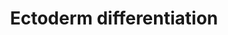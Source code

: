 ---
annotations:
- id: PW:0000004
  parent: regulatory pathway
  type: Pathway Ontology
  value: regulatory pathway
authors:
- Nsalomonis
- Egonw
- MaintBot
- Zari
- Khanspers
- Fehrhart
- Susan
- Mkutmon
- Marvin M2
- Eweitz
citedin:
- link: PMC9222608
  title: Fish as Model Systems to Study Epigenetic Drivers in Human Self-Domestication
    and Neurodevelopmental Cognitive Disorders (2022)
- link: PMC9130749
  title: 'The Biological Interaction of SARS-CoV-2 Infection and Osteoporosis: A Preliminary
    Study (2022)'
- link: PMC6117012
  title: A proteomic signature that reflects pancreatic beta-cell function (2018)
- link: 10.1038/s41416-023-02140-1
  title: Transcriptome analysis of newly established carboplatin-resistant ovarian
    cancer cell model reveals genes shared by drug resistance and drug-induced EMT
    (2023)
- link: PMC9785216
  title: Comparative RNA-Sequencing Analysis Reveals High Complexity and Heterogeneity
    of Transcriptomic and Immune Profiles in Hepatocellular Carcinoma Tumors of Viral
    (HBV, HCV) and Non-Viral Etiology (2022)
communities:
- ExRNA
- ONTOX
description: Model depicting ectoderm specification based on the literature and highly
  enriched gene expression profiles via comparison across dozens of independent induced
  and embryonic pluripotent stem cell lines, following differentiation to multiple
  lineages (ectoderm, mesoderm, endoderm, embryoid body). The underlying genomic data
  can be obtained from [www.synapse.org](https://www.synapse.org/#!Synapse:syn1773109).  Proteins
  on this pathway have targeted assays available via the [CPTAC Assay Portal](https://assays.cancer.gov/available_assays?wp_id=WP2858).
last-edited: 2025-03-09
ndex: 068d98ac-8b66-11eb-9e72-0ac135e8bacf
organisms:
- Homo sapiens
redirect_from:
- /index.php/Pathway:WP2858
- /instance/WP2858
- /instance/WP2858_r137826
revision: r137826
schema-jsonld:
- '@context': https://schema.org/
  '@id': https://wikipathways.github.io/pathways/WP2858.html
  '@type': Dataset
  creator:
    '@type': Organization
    name: WikiPathways
  description: Model depicting ectoderm specification based on the literature and
    highly enriched gene expression profiles via comparison across dozens of independent
    induced and embryonic pluripotent stem cell lines, following differentiation to
    multiple lineages (ectoderm, mesoderm, endoderm, embryoid body). The underlying
    genomic data can be obtained from [www.synapse.org](https://www.synapse.org/#!Synapse:syn1773109).  Proteins
    on this pathway have targeted assays available via the [CPTAC Assay Portal](https://assays.cancer.gov/available_assays?wp_id=WP2858).
  keywords:
  - ABCC4
  - AES
  - AHI1
  - ANKS1B
  - ARHGAP10
  - ARHGAP15
  - ARHGDIG
  - ARHGEF9
  - ARX
  - ASTN1
  - BAZ1A
  - BCAS3
  - BCOR
  - BMP4
  - BMPR1A
  - BOC
  - C1GALT1
  - CAP2
  - CCDC130
  - CCDC88C
  - CCL2
  - CDH6
  - CDH8
  - CDON
  - CELSR2
  - CLDN11
  - CLVS1
  - CROCCP2
  - CTBP1
  - CTNNA2
  - CTNNB1
  - CTNND2
  - DMD
  - EDA
  - EDA2R
  - ELOVL2
  - ELOVL4
  - FGFR2
  - FHL2
  - FOXA2
  - FOXL1
  - FYN
  - FZD4
  - FZD5
  - FZD8
  - GAS2L1
  - GATA6
  - GLB1
  - GLI3
  - GRAMD1B
  - GREB1
  - HDAC10
  - HDAC6
  - HESX1
  - HIST1H2BH
  - HMGB2
  - JAKMIP1
  - JUP
  - KCNK10
  - KIAA1161
  - KIFC3
  - KRT6A
  - LDB2
  - LHX1
  - LY6E
  - MAFB
  - MECP2
  - MIR15B
  - MIR34C
  - MIR361
  - MKS1
  - MYC
  - MZF1
  - NARS2
  - NF2
  - NFATC1
  - NLGN1
  - NLK
  - NR2F2
  - NUMA1
  - OGT
  - PAN2
  - PAX3
  - PAX6
  - PDE7A
  - PGM1
  - PHF8
  - PI4KA
  - PIM1
  - PLCXD3
  - PLXNA2
  - PODXL
  - POU2F2
  - PPARD
  - PPFIBP2
  - PRKAG2
  - PTPN13
  - PTPRB
  - RAB8B
  - RGMA
  - RHPN1
  - RIT1
  - ROR2
  - RRBP1
  - SCHIP1
  - SDCBP
  - SERPINB6
  - SGSM3
  - SHH
  - SIX6
  - SKIL
  - SMAD4
  - SMURF1
  - SNCA
  - SOCS2
  - SORCS1
  - SOX2
  - SPRY2
  - ST8SIA4
  - STC1
  - STX16
  - TBL1X
  - TCF3
  - TCF7L1
  - TFAP2A
  - TFAP2C
  - TNFRSF11B
  - TOX3
  - TRIM33
  - TRPM2
  - TSC22D1
  - TSKU
  - TTC14
  - UBTF
  - VAX2
  - WDR44
  - WNT1
  - ZBTB16
  - ZBTB2
  - ZBTB7B
  - ZFHX4
  - ZNF219
  license: CC0
  name: Ectoderm differentiation
seo: CreativeWork
title: Ectoderm differentiation
wpid: WP2858
---